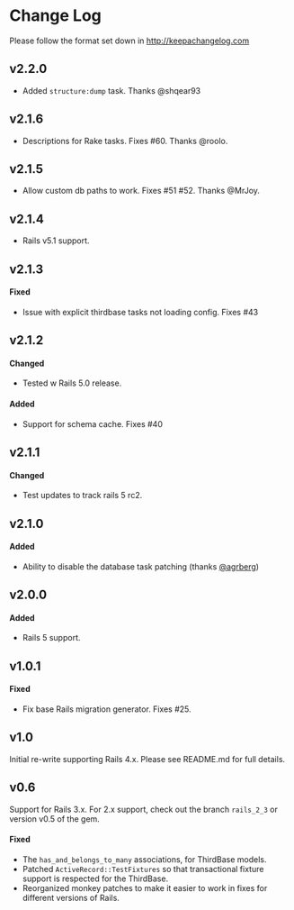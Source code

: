 # Change Log

Please follow the format set down in http://keepachangelog.com

## v2.2.0

- Added `structure:dump` task. Thanks @shqear93

## v2.1.6

- Descriptions for Rake tasks. Fixes #60. Thanks @roolo.

## v2.1.5

- Allow custom db paths to work. Fixes #51 #52. Thanks @MrJoy.

## v2.1.4

- Rails v5.1 support.

## v2.1.3

#### Fixed

- Issue with explicit thirdbase tasks not loading config. Fixes #43

## v2.1.2

#### Changed

- Tested w Rails 5.0 release.

#### Added

- Support for schema cache. Fixes #40

## v2.1.1

#### Changed

- Test updates to track rails 5 rc2.

## v2.1.0

#### Added

- Ability to disable the database task patching (thanks [@agrberg](https://github.com/agrberg))

## v2.0.0

#### Added

- Rails 5 support.

## v1.0.1

#### Fixed

- Fix base Rails migration generator. Fixes #25.

## v1.0

Initial re-write supporting Rails 4.x. Please see README.md for full details.

## v0.6

Support for Rails 3.x. For 2.x support, check out the branch `rails_2_3` or version v0.5 of the gem.

#### Fixed

- The `has_and_belongs_to_many` associations, for ThirdBase models.
- Patched `ActiveRecord::TestFixtures` so that transactional fixture support is respected for the ThirdBase.
- Reorganized monkey patches to make it easier to work in fixes for different versions of Rails.
